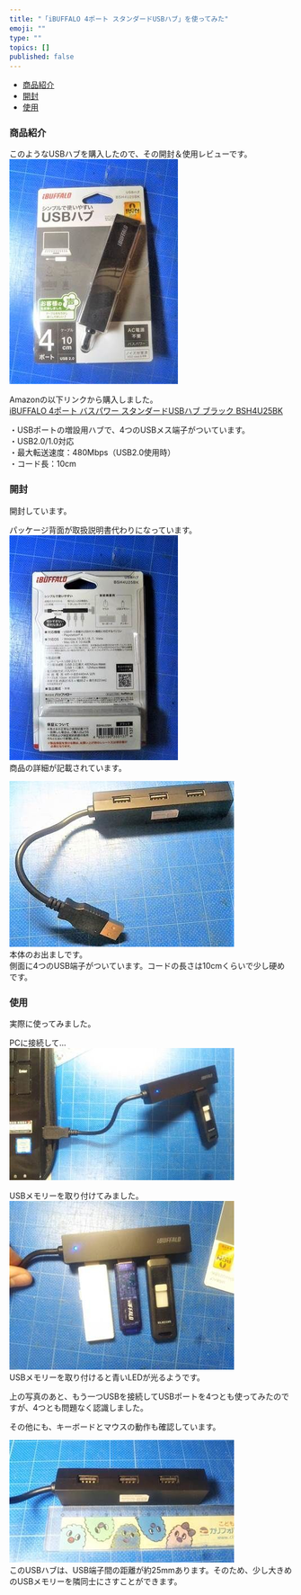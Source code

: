 ```yaml
---
title: "「iBUFFALO 4ポート スタンダードUSBハブ」を使ってみた"
emoji: ""
type: ""
topics: []
published: false
---
```


* [商品紹介](#商品紹介)
* [開封](#開封)
* [使用](#使用)

### 商品紹介

このようなUSBハブを購入したので、その開封＆使用レビューです。  
![f:id:pythonjacascript:20190120001304j:plain](/images/ppythonjacascript2019012020190120001304.jpg "f:id:pythonjacascript:20190120001304j:plain")

Amazonの以下リンクから購入しました。  
[iBUFFALO 4ポート バスパワー スタンダードUSBハブ ブラック BSH4U25BK](https://www.amazon.co.jp/iBUFFALO-4%E3%83%9D%E3%83%BC%E3%83%88-%E3%83%90%E3%82%B9%E3%83%91%E3%83%AF%E3%83%BC-%E3%82%B9%E3%82%BF%E3%83%B3%E3%83%80%E3%83%BC%E3%83%89USB%E3%83%8F%E3%83%96-BSH4U25BK/dp/B018MZKKQ8/ref=sr%5F1%5F6?ie=UTF8&qid=1547908931&sr=8-6&keywords=USB%E3%80%804%E3%83%9D%E3%83%BC%E3%83%88)

・USBポートの増設用ハブで、4つのUSBメス端子がついています。  
・USB2.0/1.0対応  
・最大転送速度：480Mbps（USB2.0使用時）  
・コード長：10cm  
  
  
### 開封

開封しています。

パッケージ背面が取扱説明書代わりになっています。  
![f:id:pythonjacascript:20190120001755j:plain](/images/ppythonjacascript2019012020190120001755.jpg "f:id:pythonjacascript:20190120001755j:plain")  
商品の詳細が記載されています。

  
![f:id:pythonjacascript:20190120002021j:plain](/images/ppythonjacascript2019012020190120002021.jpg "f:id:pythonjacascript:20190120002021j:plain")  
本体のお出ましです。  
側面に4つのUSB端子がついています。コードの長さは10cmくらいで少し硬めです。  
  
  
### 使用

実際に使ってみました。

PCに接続して...  
![f:id:pythonjacascript:20190120002557j:plain](/images/ppythonjacascript2019012020190120002557.jpg "f:id:pythonjacascript:20190120002557j:plain")

USBメモリーを取り付けてみました。  
![f:id:pythonjacascript:20190120002228j:plain](/images/ppythonjacascript2019012020190120002228.jpg "f:id:pythonjacascript:20190120002228j:plain")  
USBメモリーを取り付けると青いLEDが光るようです。

上の写真のあと、もう一つUSBを接続してUSBポートを4つとも使ってみたのですが、4つとも問題なく認識しました。

その他にも、キーボードとマウスの動作も確認しています。

  
![f:id:pythonjacascript:20190120001811j:plain](/images/ppythonjacascript2019012020190120001811.jpg "f:id:pythonjacascript:20190120001811j:plain")  
このUSBハブは、USB端子間の距離が約25mmあります。そのため、少し大きめのUSBメモリーを隣同士にさすことができます。